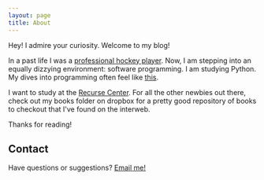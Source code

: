 ```yaml
---
layout: page
title: About
---
```


<p class="message">
  Hey! I admire your curiosity. Welcome to my blog!
</p>

In a past life I was a [professional hockey player](http://www.eliteprospects.com/player.php?player=39038). Now, I am stepping into an equally dizzying environment: software programming. I am studying Python. My dives into programming often feel like [this](https://www.facebook.com/sgag.sg/videos/1178654215482898/).

I want to study at the [Recurse Center](https://www.recurse.com/). For all the other newbies out there, check out my books folder on dropbox for a pretty good repository of books to checkout that I've found on the interweb. 

Thanks for reading!

## Contact

Have questions or suggestions? <a href="mailto:christopher.g.cahill@gmail.com?subject=I saw your blog!">Email me!</a>
